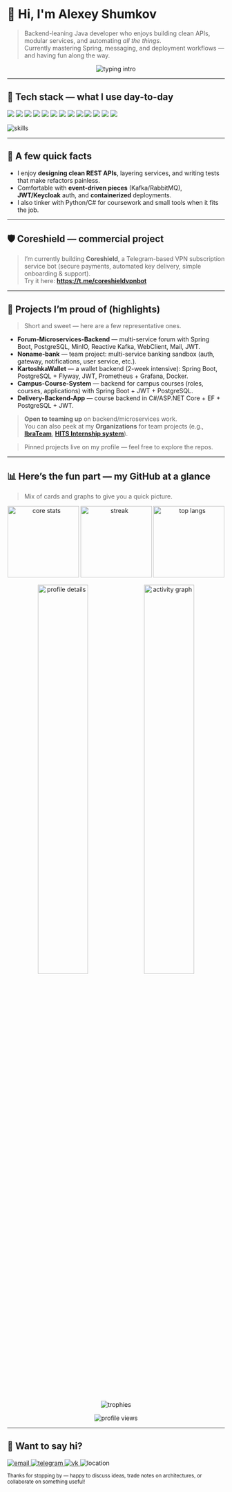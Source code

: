 # 👋 Hi, I'm Alexey Shumkov

> Backend-leaning Java developer who enjoys building clean APIs, modular services, and automating *all the things*.  
> Currently mastering Spring, messaging, and deployment workflows — and having fun along the way.

<!-- quick intro banner (typing) -->
<p align="center">
  <img src="https://readme-typing-svg.demolab.com?font=Fira+Code&duration=2600&pause=600&center=true&vCenter=true&width=520&lines=Java+Backend+Developer;Spring+Boot%2C+Kafka%2C+PostgreSQL%2C+Docker;Love+learning%2C+shipping%2C+and+improving" alt="typing intro" />
</p>

---

## 🔧 Tech stack — what I use day-to-day

<!-- compact badges list -->
<p align="left">
  <img src="https://img.shields.io/badge/Java-%23ED8B00?style=for-the-badge&logo=java&logoColor=white" />
  <img src="https://img.shields.io/badge/Spring%20Boot-6DB33F?style=for-the-badge&logo=spring-boot&logoColor=white" />
  <img src="https://img.shields.io/badge/Spring%20Cloud-6DB33F?style=for-the-badge&logo=spring&logoColor=white" />
  <img src="https://img.shields.io/badge/Spring%20Security-6DB33F?style=for-the-badge&logo=spring&logoColor=white" />
  <img src="https://img.shields.io/badge/PostgreSQL-316192?style=for-the-badge&logo=postgresql&logoColor=white" />
  <img src="https://img.shields.io/badge/Kafka-231F20?style=for-the-badge&logo=apache-kafka&logoColor=white" />
  <img src="https://img.shields.io/badge/Redis-DC382D?style=for-the-badge&logo=redis&logoColor=white" />
  <img src="https://img.shields.io/badge/Docker-2496ED?style=for-the-badge&logo=docker&logoColor=white" />
  <img src="https://img.shields.io/badge/GitHub%20Actions-2088FF?style=for-the-badge&logo=github-actions&logoColor=white" />
  <img src="https://img.shields.io/badge/Keycloak-0065A7?style=for-the-badge&logo=keycloak&logoColor=white" />
  <img src="https://img.shields.io/badge/JWT-000?style=for-the-badge&logo=json%20web%20tokens&logoColor=white" />
  <img src="https://img.shields.io/badge/Swagger-85EA2D?style=for-the-badge&logo=swagger&logoColor=black" />
  <img src="https://img.shields.io/badge/Postman-FF6C37?style=for-the-badge&logo=postman&logoColor=white" />
</p>

<!-- optional icons cloud -->
<p align="left">
  <img src="https://skillicons.dev/icons?i=java,spring,postgres,docker,kafka,redis,git,github,gitlab,linux,idea,gradle,maven,postman,regex&perline=16" alt="skills" />
</p>

---

## 🧭 A few quick facts

- I enjoy **designing clean REST APIs**, layering services, and writing tests that make refactors painless.  
- Comfortable with **event-driven pieces** (Kafka/RabbitMQ), **JWT/Keycloak** auth, and **containerized** deployments.
- I also tinker with Python/C# for coursework and small tools when it fits the job.

---

## 🛡️ Coreshield — commercial project

> I’m currently building **Coreshield**, a Telegram-based VPN subscription service bot (secure payments, automated key delivery, simple onboarding & support).  
> Try it here: **https://t.me/coreshieldvpnbot**

---

## 🚀 Projects I’m proud of (highlights)

> Short and sweet — here are a few representative ones.

- **Forum-Microservices-Backend** — multi-service forum with Spring Boot, PostgreSQL, MinIO, Reactive Kafka, WebClient, Mail, JWT.
- **Noname-bank** — team project: multi-service banking sandbox (auth, gateway, notifications, user service, etc.).
- **KartoshkaWallet** — a wallet backend (2-week intensive): Spring Boot, PostgreSQL + Flyway, JWT, Prometheus + Grafana, Docker.
- **Campus-Course-System** — backend for campus courses (roles, courses, applications) with Spring Boot + JWT + PostgreSQL.
- **Delivery-Backend-App** — course backend in C#/ASP.NET Core + EF + PostgreSQL + JWT.

> **Open to teaming up** on backend/microservices work.  
> You can also peek at my **Organizations** for team projects (e.g., **[IbraTeam](https://github.com/IbraTeam)**, **[HITS Internship system](https://github.com/HITS-STAJKI)**).

> Pinned projects live on my profile — feel free to explore the repos.

---

## 📊 Here’s the fun part — my GitHub at a glance

> Mix of cards and graphs to give you a quick picture.

<!-- Row 1: core stats -->
<p align="center">
  <img height="165" src="https://github-readme-stats.vercel.app/api?username=shumlesha&show_icons=true&rank_icon=github&include_all_commits=true&theme=tokyonight" alt="core stats" />
  <img height="165" src="https://github-readme-streak-stats.herokuapp.com/?user=shumlesha&theme=tokyonight" alt="streak" />
  <img height="165" src="https://github-readme-stats.vercel.app/api/top-langs/?username=shumlesha&layout=compact&langs_count=8&theme=tokyonight" alt="top langs" />
</p>

<!-- Row 2: profile details + activity graph -->
<p align="center">
  <img width="48%" src="https://github-profile-summary-cards.vercel.app/api/cards/profile-details?username=shumlesha&theme=tokyonight" alt="profile details" />
  <img width="48%" src="https://github-readme-activity-graph.vercel.app/graph?username=shumlesha&theme=tokyo-night&area=true&hide_border=true" alt="activity graph" />
</p>

<!-- Row 3: trophies + views -->
<p align="center">
  <img src="https://github-profile-trophy.vercel.app/?username=shumlesha&theme=algolia&no-frame=true&no-bg=true&row=1&column=6" alt="trophies" />
</p>
<p align="center">
  <img src="https://komarev.com/ghpvc/?username=shumlesha&style=flat-square&color=blueviolet" alt="profile views" />
</p>

<!-- Optional: contribution snake (requires action setup; keep as a nice extra if you enable it) -->
<!-- <img src="https://raw.githubusercontent.com/shumlesha/shumlesha/output/github-contribution-grid-snake.svg" alt="snake" /> -->

---

## 🙌 Want to say hi?

<p align="left">
  <a href="mailto:shumleshas@gmail.com">
    <img alt="email" src="https://img.shields.io/badge/Email-shumleshas%40gmail.com-181717?style=for-the-badge&logo=gmail&logoColor=white" />
  </a>
  <a href="https://t.me/shumlesha">
    <img alt="telegram" src="https://img.shields.io/badge/Telegram-@shumlesha-2CA5E0?style=for-the-badge&logo=telegram&logoColor=white" />
  </a>
  <a href="https://vk.com/shumlesha">
    <img alt="vk" src="https://img.shields.io/badge/VK-@shumlesha-4680C2?style=for-the-badge&logo=vk&logoColor=white" />
  </a>
  <img alt="location" src="https://img.shields.io/badge/Location-Tomsk%2C%20Russia-5E5E5E?style=for-the-badge&logo=google-maps&logoColor=white" />
</p>

<!-- tiny footer -->
<sub>Thanks for stopping by — happy to discuss ideas, trade notes on architectures, or collaborate on something useful!</sub>
